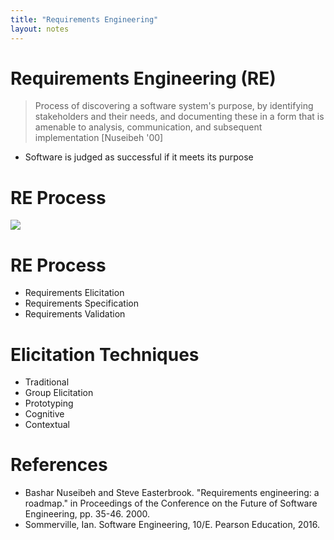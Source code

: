 ```yaml
---
title: "Requirements Engineering"
layout: notes
---
```


[re-process]: /images/requirements/requirements-engineering-process.png

# Requirements Engineering (RE)
> Process of discovering a software system's purpose, by identifying stakeholders and their needs, and documenting these in a form that is amenable to analysis, communication, and subsequent implementation [Nuseibeh '00]
* Software is judged as successful if it meets its purpose

# RE Process
![][re-process]

# RE Process
* Requirements Elicitation
* Requirements Specification
* Requirements Validation

# Elicitation Techniques
* Traditional
* Group Elicitation
* Prototyping
* Cognitive
* Contextual

# References
* Bashar Nuseibeh and Steve Easterbrook. "Requirements engineering: a roadmap." in Proceedings of the Conference on the Future of Software Engineering, pp. 35-46. 2000.
* Sommerville, Ian. Software Engineering, 10/E. Pearson Education, 2016.